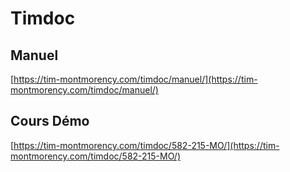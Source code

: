 # Timdoc

## Manuel
[https://tim-montmorency.com/timdoc/manuel/](https://tim-montmorency.com/timdoc/manuel/)

## Cours Démo
[https://tim-montmorency.com/timdoc/582-215-MO/](https://tim-montmorency.com/timdoc/582-215-MO/)


